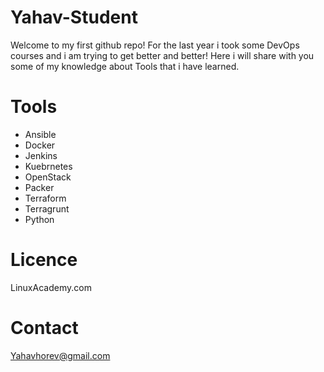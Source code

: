 # Yahav-Student

Welcome to my first github repo!
For the last year i  took some DevOps courses and i am trying to get better and better!
Here i will share with you some of my knowledge about Tools that i have learned.

# Tools

- Ansible 
- Docker
- Jenkins
- Kuebrnetes
- OpenStack
- Packer
- Terraform
- Terragrunt
- Python

# Licence

LinuxAcademy.com

# Contact

Yahavhorev@gmail.com





